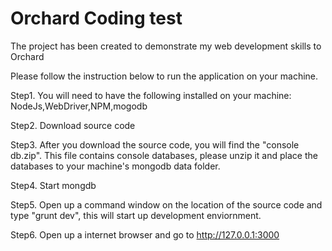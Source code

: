 # Orchard Coding test

The project has been created to demonstrate my web development skills to Orchard

Please follow the instruction below to run the application on your machine.

Step1. You will need to have the following installed on your machine:
NodeJs,WebDriver,NPM,mogodb

Step2. Download source code

Step3. After you download the source code, you will find the "console db.zip". This file contains console databases, please unzip it and place the databases to your machine's mongodb data folder.

Step4. Start mongdb

Step5. Open up a command window on the location of the source code and type "grunt dev", this will start up development enviornment.

Step6. Open up a internet browser and go to http://127.0.0.1:3000
